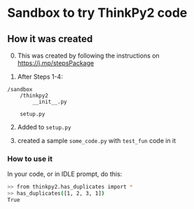# Sandbox to try ThinkPy2 code 

## How it was created 

0. This was created by following the instructions on https://j.mp/stepsPackage

1. After Steps 1-4: 

```
/sandbox
    /thinkpy2
        __init__.py
        
    setup.py
```

2. Added to `setup.py`

3. created a sample `some_code.py` with `test_fun` code in it 


### How to use it 

In your code, or in IDLE prompt, do this: 

```bash 
>> from thinkpy2.has_duplicates import *
>> has_duplicates([1, 2, 3, 1])
True
```

